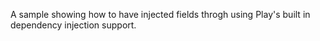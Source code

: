A sample showing how to have injected fields throgh using Play's built in dependency injection support.
